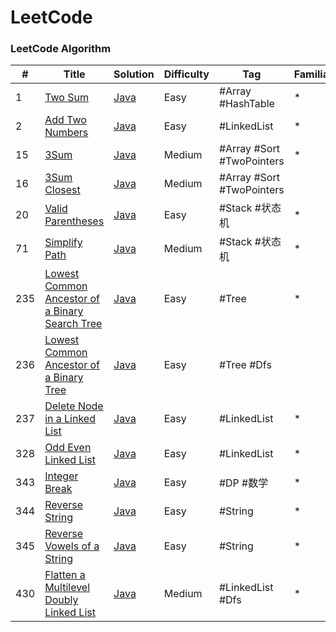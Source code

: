LeetCode
======

### LeetCode Algorithm

| # | Title | Solution | Difficulty | Tag | Familiarity | 
|---| ----- | -------- | ---------- | --- | ----------- |
|1| [Two Sum](https://leetcode-cn.com/problems/two-sum) | [Java](./src/algorithm/twoSum) | Easy | #Array #HashTable | * |
|2| [Add Two Numbers](https://leetcode-cn.com/problems/add-two-numbers) | [Java](./src/algorithm/addTwoNumbers) | Easy | #LinkedList | * |
|15| [3Sum](https://leetcode-cn.com/problems/3sum) | [Java](./src/algorithm/threeSum) | Medium | #Array #Sort #TwoPointers | * | 
|16| [3Sum Closest](https://leetcode-cn.com/problems/3sum-closest) | [Java](./src/algorithm/threeSumClosest) | Medium | #Array #Sort #TwoPointers |  | 
|20| [Valid Parentheses](https://leetcode-cn.com/problems/valid-parentheses) | [Java](./src/algorithm/validParentheses) | Easy | #Stack #状态机 | * | 
|71| [Simplify Path](https://leetcode-cn.com/problems/simplify-path) | [Java](./src/algorithm/simplifyPath) | Medium | #Stack #状态机 | * | 
|235| [Lowest Common Ancestor of a Binary Search Tree](https://leetcode-cn.com/problems/lowest-common-ancestor-of-a-binary-search-tree) | [Java](./src/algorithm/lowestCommonAncestorOfBinarySearchTree) | Easy | #Tree | * |
|236| [Lowest Common Ancestor of a Binary Tree](https://leetcode-cn.com/problems/lowest-common-ancestor-of-a-binary-tree) | [Java](./src/algorithm/lowestCommonAncestorOfBinaryTree) | Easy | #Tree #Dfs |  |
|237| [Delete Node in a Linked List](https://leetcode-cn.com/problems/delete-node-in-a-linked-list) | [Java](./src/algorithm/deleteNodeInALinkedList) | Easy | #LinkedList | * |
|328| [Odd Even Linked List](https://leetcode-cn.com/problems/odd-even-linked-list) | [Java](./src/algorithm/oddEvenLinkedList) | Easy | #LinkedList | * |
|343| [Integer Break](https://leetcode-cn.com/problems/integer-break) | [Java](./src/algorithm/integerBreak) | Easy | #DP #数学 | * |
|344| [Reverse String](https://leetcode-cn.com/problems/reverse-string) | [Java](./src/algorithm/reverseString) | Easy | #String | * |
|345| [Reverse Vowels of a String](https://leetcode-cn.com/problems/reverse-vowels-of-a-string) | [Java](./src/algorithm/reverseVowelsOfAString) | Easy | #String | * |
|430| [Flatten a Multilevel Doubly Linked List](https://leetcode-cn.com/problems/flatten-a-multilevel-doubly-linked-list) | [Java](./src/algorithm/flattenAMultilevelDoublyLinkedList) | Medium | #LinkedList #Dfs | * | 
